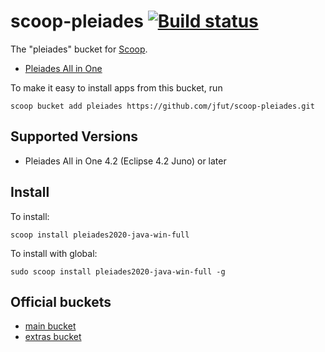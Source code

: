 # scoop-pleiades [![Build status](https://ci.appveyor.com/api/projects/status/6jgpvtxarwl8lkki?svg=true)](https://ci.appveyor.com/project/jfut/scoop-pleiades)

The "pleiades" bucket for [Scoop](http://scoop.sh).

- [Pleiades All in One](http://mergedoc.osdn.jp/)

To make it easy to install apps from this bucket, run

```
scoop bucket add pleiades https://github.com/jfut/scoop-pleiades.git
```

## Supported Versions

- Pleiades All in One 4.2 (Eclipse 4.2 Juno) or later

## Install

To install:

```
scoop install pleiades2020-java-win-full
```

To install with global:

```
sudo scoop install pleiades2020-java-win-full -g
```

## Official buckets

- [main bucket](https://github.com/ScoopInstaller/Main)
- [extras bucket](https://github.com/lukesampson/scoop-extras)

